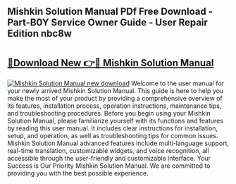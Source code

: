 ## Mishkin Solution Manual PDf Free Download - Part-B0Y Service Owner Guide - User Repair Edition nbc8w

# <h2><a href="http://bc7636.oget.top/?id=Mishkin+Solution+Manual">🔗Download New 👉🔴 Mishkin Solution Manual</a></h2>

[![Mishkin Solution Manual new download](https://i.imgur.com/5g1atiW.png)](http://bc7636.oget.top/?id=Mishkin+Solution+Manual)
Welcome to the user manual for your newly arrived Mishkin Solution Manual. This guide is here to help you make the most of your product by providing a comprehensive overview of its features, installation process, operation instructions, maintenance tips, and troubleshooting procedures. Before you begin using your Mishkin Solution Manual, please familiarize yourself with its functions and features by reading this user manual. It includes clear instructions for installation, setup, and operation, as well as troubleshooting tips for common issues. Mishkin Solution Manual advanced features include multi-language support, real-time translation, customizable widgets, and voice recognition, all accessible through the user-friendly and customizable interface. Your Success is Our Priority Mishkin Solution Manual. We are committed to providing you with the best possible experience.

